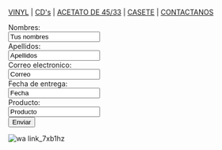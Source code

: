 
[VINYL](musicaale.github.io) | [CD's](./cds.md) | [ACETATO DE 45/33](./acetato.md) | [CASETE](./casete.md) | [CONTACTANOS](./contactanos.md)

<form action="/action_page.php">
  <label for="name">Nombres:</label><br>
  <input type="text" id="name" name="name" value="Tus nombres"><br>
  <label for="lname">Apellidos:</label><br>
  <input type="text" id="lname" name="lname" value="Apellidos"><br>
  <label for="name">Correo electronico:</label><br>
  <input type="text" id="name" name="name" value="Correo"><br>
  <label for="name">Fecha de entrega:</label><br>
  <input type="text" id="name" name="name" value="Fecha"><br>
  <label for="name">Producto:</label><br>
  <input type="text" id="name" name="name" value="Producto"><br>
  
  <input type="submit" value="Enviar">
 </form>
 
![wa link_7xb1hz](https://user-images.githubusercontent.com/99769631/158484524-078d626e-8b95-4834-9d9b-5a673d01bb26.png)
